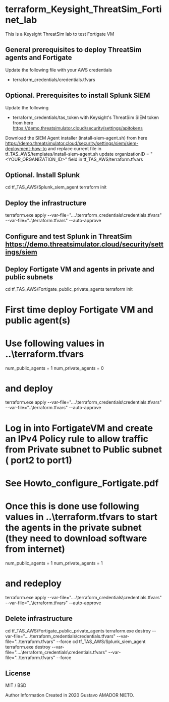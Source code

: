 # terraform_Keysight_ThreatSim_Fortinet_lab


This is a Keysight ThreatSim lab to test Fortigate VM


## General prerequisites to deploy ThreatSim agents and Fortigate
Update the following file with your AWS credentials
- terraform_credentials/credentials.tfvars

## Optional.  Prerequisites to install Splunk SIEM
Update the following
- terraform_credentials/tas_token
with Keysight's ThreatSim SIEM token from here https://demo.threatsimulator.cloud/security/settings/apitokens

Download the SIEM Agent installer (install-siem-agent.sh) from here
https://demo.threatsimulator.cloud/security/settings/siem/siem-deployment-how-to
and replace current file in tf_TAS_AWS/templates/install-siem-agent.sh
update organizationID = "<YOUR_ORGANIZATION_ID>" field in tf_TAS_AWS/terraform.tfvars

 ## Optional.  Install Splunk

cd tf_TAS_AWS/Splunk_siem_agent
terraform init

 ## Deploy the infrastructure
terraform.exe apply --var-file="..\..\terraform_credentials\credentials.tfvars" --var-file="..\terraform.tfvars" --auto-approve
 ## Configure and test Splunk in ThreatSim https://demo.threatsimulator.cloud/security/settings/siem

 ## Deploy Fortigate VM and  agents in private and public subnets

cd tf_TAS_AWS/Fortigate_public_private_agents
terraform init

 # First time deploy Fortigate VM and public agent(s)
 # Use following values in ..\terraform.tfvars
  num_public_agents = 1
  num_private_agents = 0
 # and deploy
   terraform.exe apply --var-file="..\..\terraform_credentials\credentials.tfvars" --var-file="..\terraform.tfvars" --auto-approve

 # Log in into FortigateVM and create an IPv4 Policy rule to allow traffic from Private subnet to Public subnet ( port2 to port1)
 # See Howto_configure_Fortigate.pdf
 # Once this is done use following values in ..\terraform.tfvars to start the agents in the private subnet (they need to download software from internet)
  num_public_agents = 1
  num_private_agents = 1
 # and redeploy
  terraform.exe apply --var-file="..\..\terraform_credentials\credentials.tfvars" --var-file="..\terraform.tfvars" --auto-approve

 ## Delete infrastructure
cd tf_TAS_AWS/Fortigate_public_private_agents
terraform.exe destroy --var-file="..\..\terraform_credentials\credentials.tfvars" --var-file="..\terraform.tfvars"  --force
cd tf_TAS_AWS/Splunk_siem_agent
terraform.exe destroy --var-file="..\..\terraform_credentials\credentials.tfvars" --var-file="..\terraform.tfvars"  --force


## License
MIT / BSD

Author Information
Created in 2020 Gustavo AMADOR NIETO.

